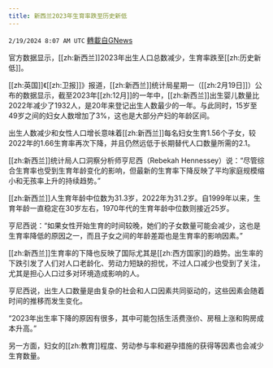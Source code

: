 ```yaml
---
title: 新西兰2023年生育率跌至历史新低
---
```

`2/19/2024 8:07 AM UTC` [轉載自GNews](https://gnews.org/articles/2322199)

官方数据显示，[[zh:新西兰]]2023年出生人口总数减少，生育率跌至[[zh:历史新低]]。

[[zh:英国]]《[[zh:卫报]]》报道，[[zh:新西兰]]统计局星期一（[[zh:2月19日]]）公布的数据显示，截至2023年[[zh:12月]]的一年中，[[zh:新西兰]]出生婴儿数量比2022年减少了1932人，是20年来登记出生人数最少的一年。与此同时，15岁至49岁之间的妇女人数增加了3%，这也是大部分产妇的年龄区间。

出生人数减少和女性人口增长意味着[[zh:新西兰]]每名妇女生育1.56个子女，较2022年的1.66生育率再次下降，并且仍然远低于长期替代人口数量所需的2.1。

[[zh:新西兰]]统计局人口洞察分析师亨尼西（Rebekah Hennessey）说：“尽管综合生育率也受到生育年龄变化的影响，但最新的生育率下降反映了平均家庭规模缩小和无孩率上升的持续趋势。”

[[zh:新西兰]]人生育年龄中位数为31.3岁，2022年为31.2岁。自1999年以来，生育年龄一直稳定在30岁左右，1970年代的生育年龄中位数则接近25岁。

亨尼西说：“如果女性开始生育的时间较晚，她们的子女数量可能会减少，这也是生育率降低的原因之一，而且子女之间的年龄差距也是生育率的影响因素。”

[[zh:新西兰]]生育率的下降也反映了国际尤其是[[zh:西方国家]]的趋势。出生率的下跌引发了人们对人口老龄化、劳动力短缺的担忧，不过人口减少也受到了关注，尤其是担心人口过多对环境造成影响的人。

亨尼西说，出生人口数量是由复杂的社会和人口因素共同驱动的，这些因素会随着时间的推移而发生变化。

“2023年出生率下降的原因有很多，其中可能包括生活费涨价、房租上涨和购房成本升高。”

另一方面，妇女的[[zh:教育]]程度、劳动参与率和避孕措施的获得等因素也会减少生育数量。
